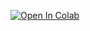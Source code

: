 [![Open In Colab](https://colab.research.google.com/assets/colab-badge.svg)](https://colab.research.google.com/githubtocolab.com/markhanslip/blob/master/PhD_Ch6_Char-RNN/Chapter_6_Notebook_Char-RNN_v2.ipynb)
